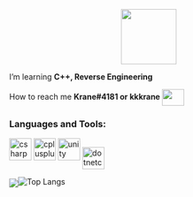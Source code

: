 <div id="header" align="center">
  <img src="https://tenor.com/view/peashooter-funny-laughing-laugh-pvz-gif-27007773" width="100"/>
</div>
<img src="https://komarev.com/ghpvc/?username=Krane11&style=flat-square&color=blue" alt=""/>

 I’m learning **C++, Reverse Engineering**


 How to reach me **Krane#4181 or kkkrane** <img align="center" src="https://raw.githubusercontent.com/rahuldkjain/github-profile-readme-generator/master/src/images/icons/Social/discord.svg" height="30" width="40"/>

</div>
<h3 align="left">Languages and Tools:</h3>
<p align="left"> <img src="https://cdn.jsdelivr.net/gh/devicons/devicon/icons/csharp/csharp-original.svg" alt="csharp" width="40" height="40"/>
<img src="https://cdn.jsdelivr.net/gh/devicons/devicon/icons/cplusplus/cplusplus-original.svg" alt="cplusplus" width="40" 
<img src="https://cdn.jsdelivr.net/gh/devicons/devicon/icons/visualstudio/visualstudio-plain.svg" alt="visualstudio" width="40" width="40" height="40"/>
<img src="https://cdn.jsdelivr.net/gh/devicons/devicon/icons/unity/unity-original.svg" alt="unity" width="40" height="40"/>
<img src="https://cdn.jsdelivr.net/gh/devicons/devicon/icons/dotnetcore/dotnetcore-original.svg" alt="dotnetcore" width="40" 
<img align="center" alt="Krane11" 
</p>
<p><img align="center" src="https://github-readme-stats.vercel.app/api/top-langs?

[![Top Langs](https://github-readme-stats.vercel.app/api/top-langs/?username=Krane11&layout=compact&theme=vision-friendly-dark)](https://github.com/anuraghazra/github-readme-stats)

